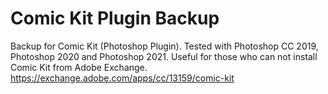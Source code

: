 # Comic Kit Plugin Backup
Backup for Comic Kit (Photoshop Plugin). Tested with Photoshop CC 2019, Photoshop 2020 and Photoshop 2021. Useful for those who can not install Comic Kit from Adobe Exchange.
https://exchange.adobe.com/apps/cc/13159/comic-kit
